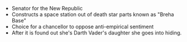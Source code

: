 - Senator for the New Republic 
- Constructs a space station out of death star parts known as "Breha Base"
- Choice for a chancellor to oppose anti-empirical sentiment
- After it is found out she's Darth Vader's daughter she goes into hiding.